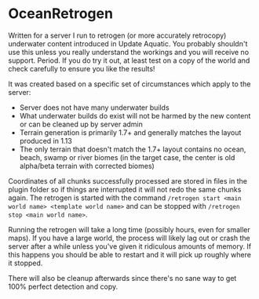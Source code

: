 # OceanRetrogen

Written for a server I run to retrogen (or more accurately retrocopy) underwater content introduced in Update Aquatic. You probably shouldn't use this unless you really understand the workings and you will receive no support. Period. If you do try it out, at least test on a copy of the world and check carefully to ensure you like the results!

It was created based on a specific set of circumstances which apply to the server:
 - Server does not have many underwater builds
 - What underwater builds do exist will not be harmed by the new content or can be cleaned up by server admin
 - Terrain generation is primarily 1.7+ and generally matches the layout produced in 1.13
 - The only terrain that doesn't match the 1.7+ layout contains no ocean, beach, swamp or river biomes (in the target case, the center is old alpha/beta terrain with corrected biomes)
 
Coordinates of all chunks successfully processed are stored in files in the plugin folder so if things are interrupted it will not redo the same chunks again. The retrogen is started with the command `/retrogen start <main world name> <template world name>` and can be stopped with `/retrogen stop <main world name>`.

Running the retrogen will take a long time (possibly hours, even for smaller maps). If you have a large world, the process will likely lag out or crash the server after a while unless you've given it ridiculous amounts of memory. If this happens you should be able to restart and it will pick up roughly where it stopped.

There will also be cleanup afterwards since there's no sane way to get 100% perfect detection and copy.